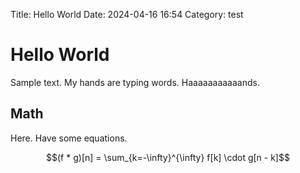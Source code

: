 Title: Hello World
Date: 2024-04-16 16:54
Category: test

# Hello World
Sample text. My hands are typing words. Haaaaaaaaaaands.

## Math

Here. Have some equations.

$$(f * g)[n] = \sum_{k=-\infty}^{\infty} f[k] \cdot g[n - k]$$
